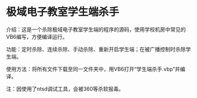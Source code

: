 # 极域电子教室学生端杀手

介绍：这是一个杀除极域电子教室学生端的程序的源码，使用学校机房中常见的VB6编写，方便编译运行。

功能：定时杀除、连续杀除、手动杀除、重新开启学生端；在被广播控制时杀除学生端。

使用方法：将所有文件下载至同一文件夹中，用VB6打开“学生端杀手.vbp”并编译。

注：因使用了ntsd调试工具，会被360等杀软报毒。
